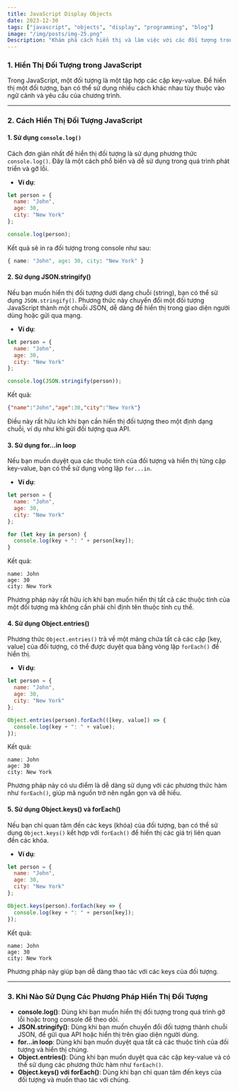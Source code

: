 ```yaml
---
title: JavaScript Display Objects  
date: 2023-12-30  
tags: ["javascript", "objects", "display", "programming", "blog"]  
image: "/img/posts/img-25.png"  
Description: "Khám phá cách hiển thị và làm việc với các đối tượng trong JavaScript. Bài viết này hướng dẫn cách hiển thị các đối tượng JavaScript bằng nhiều phương pháp khác nhau."  
---
```


### 1. Hiển Thị Đối Tượng trong JavaScript

Trong JavaScript, một đối tượng là một tập hợp các cặp key-value. Để hiển thị một đối tượng, bạn có thể sử dụng nhiều cách khác nhau tùy thuộc vào ngữ cảnh và yêu cầu của chương trình.

---

### 2. Cách Hiển Thị Đối Tượng JavaScript

#### **1. Sử dụng `console.log()`**

Cách đơn giản nhất để hiển thị đối tượng là sử dụng phương thức `console.log()`. Đây là một cách phổ biến và dễ sử dụng trong quá trình phát triển và gỡ lỗi.

- **Ví dụ**:
```javascript
let person = {
  name: "John",
  age: 30,
  city: "New York"
};

console.log(person);
```
Kết quả sẽ in ra đối tượng trong console như sau:
```css
{ name: "John", age: 30, city: "New York" }
```

#### **2. Sử dụng JSON.stringify()**

Nếu bạn muốn hiển thị đối tượng dưới dạng chuỗi (string), bạn có thể sử dụng `JSON.stringify()`. Phương thức này chuyển đổi một đối tượng JavaScript thành một chuỗi JSON, dễ dàng để hiển thị trong giao diện người dùng hoặc gửi qua mạng.

- **Ví dụ**:
```javascript
let person = {
  name: "John",
  age: 30,
  city: "New York"
};

console.log(JSON.stringify(person));
```
Kết quả:
```json
{"name":"John","age":30,"city":"New York"}
```
Điều này rất hữu ích khi bạn cần hiển thị đối tượng theo một định dạng chuỗi, ví dụ như khi gửi đối tượng qua API.

#### **3. Sử dụng for...in loop**

Nếu bạn muốn duyệt qua các thuộc tính của đối tượng và hiển thị từng cặp key-value, bạn có thể sử dụng vòng lặp `for...in`.

- **Ví dụ**:
```javascript
let person = {
  name: "John",
  age: 30,
  city: "New York"
};

for (let key in person) {
  console.log(key + ": " + person[key]);
}
```
Kết quả:
```vbnet
name: John
age: 30
city: New York
```
Phương pháp này rất hữu ích khi bạn muốn hiển thị tất cả các thuộc tính của một đối tượng mà không cần phải chỉ định tên thuộc tính cụ thể.

#### **4. Sử dụng Object.entries()**

Phương thức `Object.entries()` trả về một mảng chứa tất cả các cặp [key, value] của đối tượng, có thể được duyệt qua bằng vòng lặp `forEach()` để hiển thị.

- **Ví dụ**:
```javascript
let person = {
  name: "John",
  age: 30,
  city: "New York"
};

Object.entries(person).forEach(([key, value]) => {
  console.log(key + ": " + value);
});
```
Kết quả:
```vbnet
name: John
age: 30
city: New York
```
Phương pháp này có ưu điểm là dễ dàng sử dụng với các phương thức hàm như `forEach()`, giúp mã nguồn trở nên ngắn gọn và dễ hiểu.

#### **5. Sử dụng Object.keys() và forEach()**

Nếu bạn chỉ quan tâm đến các keys (khóa) của đối tượng, bạn có thể sử dụng `Object.keys()` kết hợp với `forEach()` để hiển thị các giá trị liên quan đến các khóa.

- **Ví dụ**:
```javascript
let person = {
  name: "John",
  age: 30,
  city: "New York"
};

Object.keys(person).forEach(key => {
  console.log(key + ": " + person[key]);
});
```
Kết quả:
```vbnet
name: John
age: 30
city: New York
```
Phương pháp này giúp bạn dễ dàng thao tác với các keys của đối tượng.

---

### 3. Khi Nào Sử Dụng Các Phương Pháp Hiển Thị Đối Tượng

- **console.log()**: Dùng khi bạn muốn hiển thị đối tượng trong quá trình gỡ lỗi hoặc trong console để theo dõi.
- **JSON.stringify()**: Dùng khi bạn muốn chuyển đổi đối tượng thành chuỗi JSON, để gửi qua API hoặc hiển thị trên giao diện người dùng.
- **for...in loop**: Dùng khi bạn muốn duyệt qua tất cả các thuộc tính của đối tượng và hiển thị chúng.
- **Object.entries()**: Dùng khi bạn muốn duyệt qua các cặp key-value và có thể sử dụng các phương thức hàm như `forEach()`.
- **Object.keys() với forEach()**: Dùng khi bạn chỉ quan tâm đến keys của đối tượng và muốn thao tác với chúng.